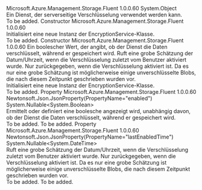 <Type Name="EncryptionService" FullName="Microsoft.Azure.Management.Storage.Fluent.Models.EncryptionService">
  <TypeSignature Language="C#" Value="public class EncryptionService" />
  <TypeSignature Language="ILAsm" Value=".class public auto ansi beforefieldinit EncryptionService extends System.Object" />
  <TypeSignature Language="DocId" Value="T:Microsoft.Azure.Management.Storage.Fluent.Models.EncryptionService" />
  <TypeSignature Language="VB.NET" Value="Public Class EncryptionService" />
  <TypeSignature Language="F#" Value="type EncryptionService = class" />
  <AssemblyInfo>
    <AssemblyName>Microsoft.Azure.Management.Storage.Fluent</AssemblyName>
    <AssemblyVersion>1.0.0.60</AssemblyVersion>
  </AssemblyInfo>
  <Base>
    <BaseTypeName>System.Object</BaseTypeName>
  </Base>
  <Interfaces />
  <Docs>
    <summary>
            Ein Dienst, der serverseitige Verschlüsselung verwendet werden kann.
            </summary>
    <remarks>To be added.</remarks>
  </Docs>
  <Members>
    <Member MemberName=".ctor">
      <MemberSignature Language="C#" Value="public EncryptionService ();" />
      <MemberSignature Language="ILAsm" Value=".method public hidebysig specialname rtspecialname instance void .ctor() cil managed" />
      <MemberSignature Language="DocId" Value="M:Microsoft.Azure.Management.Storage.Fluent.Models.EncryptionService.#ctor" />
      <MemberSignature Language="VB.NET" Value="Public Sub New ()" />
      <MemberType>Constructor</MemberType>
      <AssemblyInfo>
        <AssemblyName>Microsoft.Azure.Management.Storage.Fluent</AssemblyName>
        <AssemblyVersion>1.0.0.60</AssemblyVersion>
      </AssemblyInfo>
      <Parameters />
      <Docs>
        <summary>
            Initialisiert eine neue Instanz der EncryptionService-Klasse.
            </summary>
        <remarks>To be added.</remarks>
      </Docs>
    </Member>
    <Member MemberName=".ctor">
      <MemberSignature Language="C#" Value="public EncryptionService (Nullable&lt;bool&gt; enabled = null, Nullable&lt;DateTime&gt; lastEnabledTime = null);" />
      <MemberSignature Language="ILAsm" Value=".method public hidebysig specialname rtspecialname instance void .ctor(valuetype System.Nullable`1&lt;bool&gt; enabled, valuetype System.Nullable`1&lt;valuetype System.DateTime&gt; lastEnabledTime) cil managed" />
      <MemberSignature Language="DocId" Value="M:Microsoft.Azure.Management.Storage.Fluent.Models.EncryptionService.#ctor(System.Nullable{System.Boolean},System.Nullable{System.DateTime})" />
      <MemberSignature Language="VB.NET" Value="Public Sub New (Optional enabled As Nullable(Of Boolean) = null, Optional lastEnabledTime As Nullable(Of DateTime) = null)" />
      <MemberSignature Language="F#" Value="new Microsoft.Azure.Management.Storage.Fluent.Models.EncryptionService : Nullable&lt;bool&gt; * Nullable&lt;DateTime&gt; -&gt; Microsoft.Azure.Management.Storage.Fluent.Models.EncryptionService" Usage="new Microsoft.Azure.Management.Storage.Fluent.Models.EncryptionService (enabled, lastEnabledTime)" />
      <MemberType>Constructor</MemberType>
      <AssemblyInfo>
        <AssemblyName>Microsoft.Azure.Management.Storage.Fluent</AssemblyName>
        <AssemblyVersion>1.0.0.60</AssemblyVersion>
      </AssemblyInfo>
      <Parameters>
        <Parameter Name="enabled" Type="System.Nullable&lt;System.Boolean&gt;" />
        <Parameter Name="lastEnabledTime" Type="System.Nullable&lt;System.DateTime&gt;" />
      </Parameters>
      <Docs>
        <param name="enabled">Ein boolescher Wert, der angibt, ob der Dienst die Daten verschlüsselt, während er gespeichert wird.</param>
        <param name="lastEnabledTime">Ruft eine grobe Schätzung der Datum/Uhrzeit, wenn die Verschlüsselung zuletzt vom Benutzer aktiviert wurde. Nur zurückgegeben, wenn die Verschlüsselung aktiviert ist. Da es nur eine grobe Schätzung ist möglicherweise einige unverschlüsselte Blobs, die nach diesem Zeitpunkt geschrieben wurden vor.</param>
        <summary>
            Initialisiert eine neue Instanz der EncryptionService-Klasse.
            </summary>
        <remarks>To be added.</remarks>
      </Docs>
    </Member>
    <Member MemberName="Enabled">
      <MemberSignature Language="C#" Value="public Nullable&lt;bool&gt; Enabled { get; set; }" />
      <MemberSignature Language="ILAsm" Value=".property instance valuetype System.Nullable`1&lt;bool&gt; Enabled" />
      <MemberSignature Language="DocId" Value="P:Microsoft.Azure.Management.Storage.Fluent.Models.EncryptionService.Enabled" />
      <MemberSignature Language="VB.NET" Value="Public Property Enabled As Nullable(Of Boolean)" />
      <MemberSignature Language="F#" Value="member this.Enabled : Nullable&lt;bool&gt; with get, set" Usage="Microsoft.Azure.Management.Storage.Fluent.Models.EncryptionService.Enabled" />
      <MemberType>Property</MemberType>
      <AssemblyInfo>
        <AssemblyName>Microsoft.Azure.Management.Storage.Fluent</AssemblyName>
        <AssemblyVersion>1.0.0.60</AssemblyVersion>
      </AssemblyInfo>
      <Attributes>
        <Attribute>
          <AttributeName>Newtonsoft.Json.JsonProperty(PropertyName="enabled")</AttributeName>
        </Attribute>
      </Attributes>
      <ReturnValue>
        <ReturnType>System.Nullable&lt;System.Boolean&gt;</ReturnType>
      </ReturnValue>
      <Docs>
        <summary>
            Ermittelt oder definiert eine boolesche angezeigt wird, unabhängig davon, ob der Dienst die Daten verschlüsselt, während er gespeichert wird.
            </summary>
        <value>To be added.</value>
        <remarks>To be added.</remarks>
      </Docs>
    </Member>
    <Member MemberName="LastEnabledTime">
      <MemberSignature Language="C#" Value="public Nullable&lt;DateTime&gt; LastEnabledTime { get; }" />
      <MemberSignature Language="ILAsm" Value=".property instance valuetype System.Nullable`1&lt;valuetype System.DateTime&gt; LastEnabledTime" />
      <MemberSignature Language="DocId" Value="P:Microsoft.Azure.Management.Storage.Fluent.Models.EncryptionService.LastEnabledTime" />
      <MemberSignature Language="VB.NET" Value="Public ReadOnly Property LastEnabledTime As Nullable(Of DateTime)" />
      <MemberSignature Language="F#" Value="member this.LastEnabledTime : Nullable&lt;DateTime&gt;" Usage="Microsoft.Azure.Management.Storage.Fluent.Models.EncryptionService.LastEnabledTime" />
      <MemberType>Property</MemberType>
      <AssemblyInfo>
        <AssemblyName>Microsoft.Azure.Management.Storage.Fluent</AssemblyName>
        <AssemblyVersion>1.0.0.60</AssemblyVersion>
      </AssemblyInfo>
      <Attributes>
        <Attribute>
          <AttributeName>Newtonsoft.Json.JsonProperty(PropertyName="lastEnabledTime")</AttributeName>
        </Attribute>
      </Attributes>
      <ReturnValue>
        <ReturnType>System.Nullable&lt;System.DateTime&gt;</ReturnType>
      </ReturnValue>
      <Docs>
        <summary>
            Ruft eine grobe Schätzung der Datum/Uhrzeit, wenn die Verschlüsselung zuletzt vom Benutzer aktiviert wurde. Nur zurückgegeben, wenn die Verschlüsselung aktiviert ist.
            Da es nur eine grobe Schätzung ist möglicherweise einige unverschlüsselte Blobs, die nach diesem Zeitpunkt geschrieben wurden vor.
            </summary>
        <value>To be added.</value>
        <remarks>To be added.</remarks>
      </Docs>
    </Member>
  </Members>
</Type>